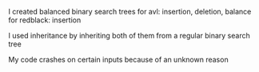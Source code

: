 I created balanced binary search trees 
for avl:
    insertion, deletion, balance
for redblack:
    insertion

I used inheritance by inheriting both of them from a regular binary search tree

My code crashes on certain inputs because of an unknown reason